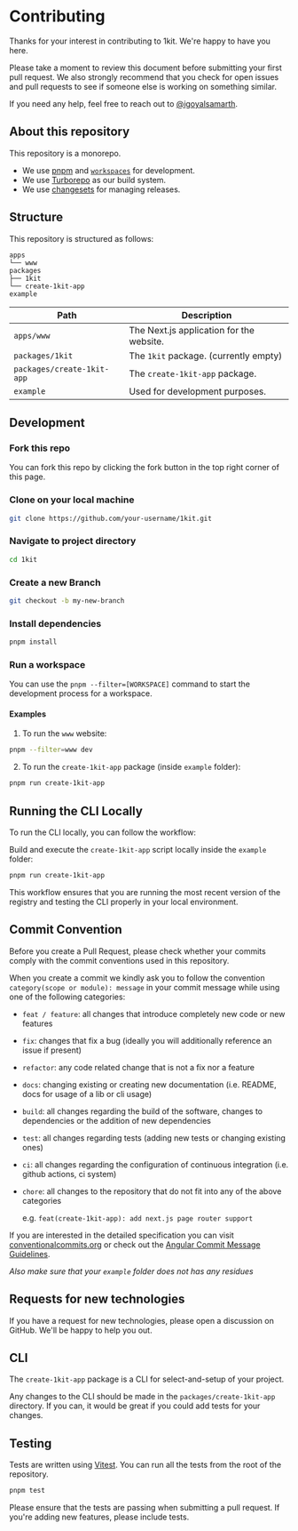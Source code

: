 # Contributing

Thanks for your interest in contributing to 1kit. We're happy to have you here.

Please take a moment to review this document before submitting your first pull request. We also strongly recommend that you check for open issues and pull requests to see if someone else is working on something similar.

If you need any help, feel free to reach out to [@igoyalsamarth](https://x.com/igoyalsamarth).

## About this repository

This repository is a monorepo.

- We use [pnpm](https://pnpm.io) and [`workspaces`](https://pnpm.io/workspaces) for development.
- We use [Turborepo](https://turbo.build/repo) as our build system.
- We use [changesets](https://github.com/changesets/changesets) for managing releases.

## Structure

This repository is structured as follows:

```
apps
└── www
packages
├── 1kit
└── create-1kit-app
example
```

| Path                              | Description                              |
| --------------------------------- | ---------------------------------------- |
| `apps/www`                        | The Next.js application for the website. |
| `packages/1kit`                   | The `1kit` package. (currently empty)    |
| `packages/create-1kit-app`        | The `create-1kit-app` package.           |
| `example`                         | Used for development purposes.           |

## Development

### Fork this repo

You can fork this repo by clicking the fork button in the top right corner of this page.

### Clone on your local machine

```bash
git clone https://github.com/your-username/1kit.git
```

### Navigate to project directory

```bash
cd 1kit
```

### Create a new Branch

```bash
git checkout -b my-new-branch
```

### Install dependencies

```bash
pnpm install
```

### Run a workspace

You can use the `pnpm --filter=[WORKSPACE]` command to start the development process for a workspace.

#### Examples

1. To run the `www` website:

```bash
pnpm --filter=www dev
```

2. To run the `create-1kit-app` package (inside `example` folder):

```bash
pnpm run create-1kit-app
```

## Running the CLI Locally

To run the CLI locally, you can follow the workflow:

Build and execute the `create-1kit-app` script locally inside the `example` folder:

   ```bash
   pnpm run create-1kit-app
   ```

This workflow ensures that you are running the most recent version of the registry and testing the CLI properly in your local environment.

## Commit Convention

Before you create a Pull Request, please check whether your commits comply with
the commit conventions used in this repository.

When you create a commit we kindly ask you to follow the convention
`category(scope or module): message` in your commit message while using one of
the following categories:

- `feat / feature`: all changes that introduce completely new code or new
  features
- `fix`: changes that fix a bug (ideally you will additionally reference an
  issue if present)
- `refactor`: any code related change that is not a fix nor a feature
- `docs`: changing existing or creating new documentation (i.e. README, docs for
  usage of a lib or cli usage)
- `build`: all changes regarding the build of the software, changes to
  dependencies or the addition of new dependencies
- `test`: all changes regarding tests (adding new tests or changing existing
  ones)
- `ci`: all changes regarding the configuration of continuous integration (i.e.
  github actions, ci system)
- `chore`: all changes to the repository that do not fit into any of the above
  categories

  e.g. `feat(create-1kit-app): add next.js page router support`

If you are interested in the detailed specification you can visit [conventionalcommits.org](https://www.conventionalcommits.org) or check out the [Angular Commit Message Guidelines](https://github.com/angular/angular/blob/22b96b9/CONTRIBUTING.md#-commit-message-guidelines).

*Also make sure that your `example` folder does not has any residues*

## Requests for new technologies

If you have a request for new technologies, please open a discussion on GitHub. We'll be happy to help you out.

## CLI

The `create-1kit-app` package is a CLI for select-and-setup of your project.

Any changes to the CLI should be made in the `packages/create-1kit-app` directory. If you can, it would be great if you could add tests for your changes.

## Testing

Tests are written using [Vitest](https://vitest.dev). You can run all the tests from the root of the repository.

```bash
pnpm test
```

Please ensure that the tests are passing when submitting a pull request. If you're adding new features, please include tests.
